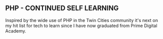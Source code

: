 PHP - CONTINUED SELF LEARNING
-------------------------------

Inspired by the wide use of PHP in the Twin Cities community
it's next on my hit list for tech to learn since I have now graduated
from Prime Digital Academy.
